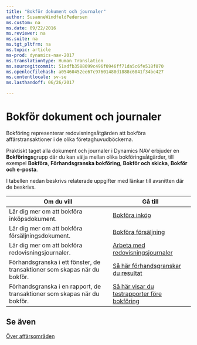 ```yaml
---
title: "Bokför dokument och journaler"
author: SusanneWindfeldPedersen
ms.custom: na
ms.date: 09/22/2016
ms.reviewer: na
ms.suite: na
ms.tgt_pltfrm: na
ms.topic: article
ms-prod: dynamics-nav-2017
ms.translationtype: Human Translation
ms.sourcegitcommit: 51adfb3588099c496f0946ff71da5c6fe518f070
ms.openlocfilehash: a05460452ee67c97601480d1888c6041f34be427
ms.contentlocale: sv-se
ms.lasthandoff: 06/26/2017

---
```

    
# <a name="post-documents-and-journals"></a>Bokför dokument och journaler
Bokföring representerar redovisningsåtgärden att bokföra affärstransaktioner i de olika företaghuvudböckerna.

Praktiskt taget alla dokument och journaler i Dynamics NAV  erbjuder en **Bokförings**grupp där du kan välja mellan olika bokföringsåtgärder, till exempel **Bokföra**, **Förhandsgranska bokföring**, **Bokför och skicka**, **Bokför och e-posta**.

I tabellen nedan beskrivs relaterade uppgifter med länkar till avsnitten där de beskrivs.

|Om du vill   |Gå till   |
|-----|------| 
|Lär dig mer om att bokföra inköpsdokument.|[Bokföra inköp](ui-post-purchases.md)| 
|Lär dig mer om att bokföra försäljningsdokument.|[Bokföra försäljning](ui-post-sales.md)|
|Lär dig mer om att bokföra redovisningsjournaler.|[Arbeta med redovisningsjournaler](ui-work-general-journals.md)|
|Förhandsgranska i ett fönster, de transaktioner som skapas när du bokför.|[Så här förhandsgranskar du resultat](ui-how-preview-post-results.md)|
|Förhandsgranska i en rapport, de transaktioner som skapas när du bokför.|[Så här visar du testrapporter före bokföring](ui-how-view-test-reports-posting.md)|

## <a name="see-also"></a>Se även
[Över affärsområden](ui-across-business-areas.md)

